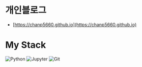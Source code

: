 # 개인블로그
- [https://chanp5660.github.io](https://chanp5660.github.io)

# My Stack

<img alt="Python" src ="https://img.shields.io/badge/Python-3776AB.svg?&style=for-the-badge&logo=Python&logoColor=white"/>  <img alt="Jupyter" src ="https://img.shields.io/badge/Jupyter-F37626.svg?&style=for-the-badge&logo=Jupyter&logoColor=white"/>  <img alt="Git" src ="https://img.shields.io/badge/Git-F05032.svg?&style=for-the-badge&logo=Git&logoColor=white"/>    



<!--
<img alt="C" src ="https://img.shields.io/badge/C-A8B9CC.svg?&style=for-the-badge&logo=C&logoColor=white"/>  <img alt="Linux" src ="https://img.shields.io/badge/Linux-FCC624.svg?&style=for-the-badge&logo=Linux&logoColor=white"/>  <img alt="R" src ="https://img.shields.io/badge/R-276DC3.svg?&style=for-the-badge&logo=R&logoColor=white"/>

<table border = "0">
    <tr>
        <td><img alt="Python" src ="https://img.shields.io/badge/Python-3776AB.svg?&style=for-the-badge&logo=Python&logoColor=white"></td> 
        <td><img alt="R" src ="https://img.shields.io/badge/R-276DC3.svg?&style=for-the-badge&logo=R&logoColor=white"></td>
        <td><img alt="C" src ="https://img.shields.io/badge/C-A8B9CC.svg?&style=for-the-badge&logo=C&logoColor=white"></td>       
    </tr>
    <tr>
        <td><img alt="Tensorflow" src ="https://img.shields.io/badge/Tensorflow-FF6F00.svg?&style=for-the-badge&logo=Tensorflow&logoColor=white" ></td>
        <td><img alt="Pytorch" src ="https://img.shields.io/badge/Pytorch-EE4C2C.svg?&style=for-the-badge&logo=Pytorch&logoColor=white"></td>
        <td><img alt="Linux" src ="https://img.shields.io/badge/Linux-FCC624.svg?&style=for-the-badge&logo=Linux&logoColor=white"></td>
    </tr>
    <tr>
        <td><img alt="Git" src ="https://img.shields.io/badge/Git-F05032.svg?&style=for-the-badge&logo=Git&logoColor=white" ></td> 
        <td><img alt="Github" src="https://img.shields.io/badge/github-181717?style=for-the-badge&logo=github&logoColor=white" ></td> 
        <td><img alt="Jupyter" src ="https://img.shields.io/badge/Jupyter-F37626.svg?&style=for-the-badge&logo=Jupyter&logoColor=white" ></td> 
    </tr>
    
</table>




**chanp5660/chanp5660** is a ✨ _special_ ✨ repository because its `README.md` (this file) appears on your GitHub profile.

Here are some ideas to get you started:

- 🔭 I’m currently working on ...
- 🌱 I’m currently learning ...
- 👯 I’m looking to collaborate on ...
- 🤔 I’m looking for help with ...
- 💬 Ask me about ...
- 📫 How to reach me: ...
- 😄 Pronouns: ...
- ⚡ Fun fact: ...
-->


